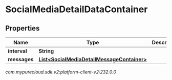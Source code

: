 # SocialMediaDetailDataContainer


## Properties

| Name | Type | Description | Notes |
| ------------ | ------------- | ------------- | ------------- |
| **interval** | **String** |  |  [optional] |
| **messages** | [**List&lt;SocialMediaDetailMessageContainer&gt;**](SocialMediaDetailMessageContainer) |  |  [optional] |




_com.mypurecloud.sdk.v2:platform-client-v2:232.0.0_
